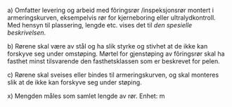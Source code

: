 a) Omfatter levering og arbeid med fôringsrør /inspeksjonsrør montert i armeringskurven, eksempelvis rør for kjerneboring eller ultralydkontroll.
Med hensyn til plassering, lengde etc. vises det til *den spesielle beskrivelsen*.

b) Rørene skal være av stål og ha slik styrke og stivhet at de ikke kan forskyve seg under omstøping. Mørtel for gjenstøping av fôringsrør skal ha fasthet minst tilsvarende den fasthetsklassen som er beskrevet for pelen.

c) Rørene skal sveises eller bindes til armeringskurven, og skal monteres slik at de ikke kan forskyve seg under støping.

x) Mengden måles som samlet lengde av rør. Enhet: m


